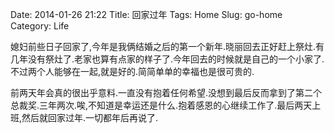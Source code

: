 Date: 2014-01-26 21:22
Title: 回家过年
Tags: Home
Slug: go-home
Category: Life

媳妇前些日子回家了,今年是我俩结婚之后的第一个新年.晓丽回去正好赶上祭灶.有几年没有祭灶了.老家也算有点家的样子了.今年回去的时候就是自己的一个小家了.不过两个人能够在一起,就是好的.简简单单的幸福也是很可贵的.

前两天年会真的很出乎意料.一直没有抱着任何希望.没想到最后反而拿到了第二个总裁奖.三年两次.唉,不知道是幸运还是什么.抱着感恩的心继续工作了.最后两天上班,然后就回家过年.一切都年后再说了.
